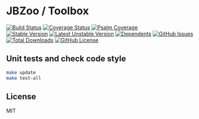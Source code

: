 # JBZoo / Toolbox

[![Build Status](https://travis-ci.org/JBZoo/Toolbox.svg?branch=master)](https://travis-ci.org/JBZoo/Toolbox)    [![Coverage Status](https://coveralls.io/repos/JBZoo/Toolbox/badge.svg)](https://coveralls.io/github/JBZoo/Toolbox?branch=master)    [![Psalm Coverage](https://shepherd.dev/github/JBZoo/Toolbox/coverage.svg)](https://shepherd.dev/github/JBZoo/Toolbox)    
[![Stable Version](https://poser.pugx.org/jbzoo/toolbox/version)](https://packagist.org/packages/jbzoo/toolbox)    [![Latest Unstable Version](https://poser.pugx.org/jbzoo/toolbox/v/unstable)](https://packagist.org/packages/jbzoo/toolbox)    [![Dependents](https://poser.pugx.org/jbzoo/toolbox/dependents)](https://packagist.org/packages/jbzoo/toolbox/dependents?order_by=downloads)    [![GitHub Issues](https://img.shields.io/github/issues/jbzoo/toolbox)](https://github.com/JBZoo/Toolbox/issues)    [![Total Downloads](https://poser.pugx.org/jbzoo/toolbox/downloads)](https://packagist.org/packages/jbzoo/toolbox/stats)    [![GitHub License](https://img.shields.io/github/license/jbzoo/toolbox)](https://github.com/JBZoo/Toolbox/blob/master/LICENSE)



 

## Unit tests and check code style
```sh
make update
make test-all
```


## License

MIT

